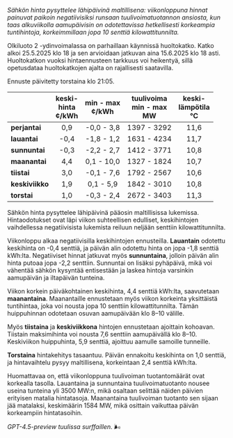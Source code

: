 *Sähkön hinta pysyttelee lähipäivinä maltillisena: viikonloppuna hinnat painuvat paikoin negatiivisiksi runsaan tuulivoimatuotannon ansiosta, kun taas alkuviikolla aamupäivisin on odotettavissa hetkellisesti korkeampia tuntihintoja, korkeimmillaan jopa 10 senttiä kilowattitunnilta.*

Olkiluoto 2 -ydinvoimalassa on parhaillaan käynnissä huoltokatko. Katko alkoi 25.5.2025 klo 18 ja sen arvioidaan jatkuvan aina 15.6.2025 klo 18 asti. Huoltokatkon vuoksi hintaennusteen tarkkuus voi heikentyä, sillä opetusdataa huoltokatkojen ajalta on rajallisesti saatavilla.

Ennuste päivitetty torstaina klo 21:05.

|               | keski-<br>hinta<br>¢/kWh | min - max<br>¢/kWh | tuulivoima<br>min - max<br>MW | keski-<br>lämpötila<br>°C |
|:-------------|:----------------:|:----------------:|:-------------:|:-------------:|
| **perjantai** | 0,9 | -0,0 - 3,8 | 1397 - 3292 | 11,6 |
| **lauantai** | -0,4 | -1,8 - 1,2 | 1631 - 4234 | 11,7 |
| **sunnuntai** | -0,3 | -2,2 - 2,7 | 1412 - 3771 | 10,8 |
| **maanantai** | 4,4 | 0,1 - 10,0 | 1327 - 1824 | 10,7 |
| **tiistai** | 3,0 | -0,1 - 7,6 | 1792 - 2567 | 10,6 |
| **keskiviikko** | 1,9 | 0,1 - 5,9 | 1842 - 3010 | 10,8 |
| **torstai** | 1,0 | -0,3 - 2,4 | 2672 - 3403 | 11,3 |

Sähkön hinta pysyttelee lähipäivinä pääosin maltillisissa lukemissa. Hintaodotukset ovat läpi viikon suhteellisen edulliset, keskihintojen vaihdellessa negatiivisista lukemista reiluun neljään senttiin kilowattitunnilta.

Viikonloppu alkaa negatiivisilla keskihintojen ennusteilla. **Lauantain** odotettu keskihinta on -0,4 senttiä, ja päivän alin odotettu hinta on jopa -1,8 senttiä kWh:lta. Negatiiviset hinnat jatkuvat myös **sunnuntaina**, jolloin päivän alin hinta putoaa jopa -2,2 senttiin. Sunnuntai on lisäksi pyhäpäivä, mikä voi vähentää sähkön kysyntää entisestään ja laskea hintoja varsinkin aamupäivän ja iltapäivän tunteina.

Viikon korkein päiväkohtainen keskihinta, 4,4 senttiä kWh:lta, saavutetaan **maanantaina**. Maanantaille ennustetaan myös viikon korkeinta yksittäistä tuntihintaa, joka voi nousta jopa 10 senttiin kilowattitunnilta. Tämän huippuhinnan odotetaan osuvan aamupäivään klo 8–10 välille.

Myös **tiistaina** ja **keskiviikkona** hintojen ennustetaan ajoittain kohoavan. Tiistain maksimihinta voi nousta 7,6 senttiin aamupäivällä klo 8–10. Keskiviikon huippuhinta, 5,9 senttiä, ajoittuu aamulle samoille tunneille.

**Torstaina** hintakehitys tasaantuu. Päivän ennakoitu keskihinta on 1,0 senttiä, ja hintavaihtelu pysyy maltillisena, korkeintaan 2,4 senttiä kWh:lta.

Huomattavaa on, että viikonloppuna tuulivoiman tuotantomäärät ovat korkealla tasolla. Lauantaina ja sunnuntaina tuulivoimatuotanto nousee useina tunteina yli 3500 MW:n, mikä osaltaan selittää näiden päivien erityisen matalia hintatasoja. Maanantaina tuulivoiman tuotanto sen sijaan jää matalaksi, keskimäärin 1584 MW, mikä osittain vaikuttaa päivän korkeampiin hintatasoihin.

*GPT-4.5-preview tuulissa surffaillen.* 🌬️
